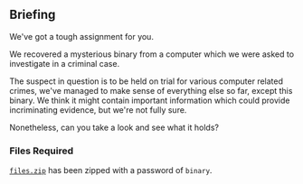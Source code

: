 ## Briefing

We've got a tough assignment for you.

We recovered a mysterious binary from a computer which we were asked to investigate in a criminal case.

The suspect in question is to be held on trial for various computer related crimes, we've managed to make sense of everything else so far, except this binary. We think it might contain important information which could provide incriminating evidence, but we're not fully sure.

Nonetheless, can you take a look and see what it holds?

### Files Required

[`files.zip`](files.zip) has been zipped with a password of `binary`.